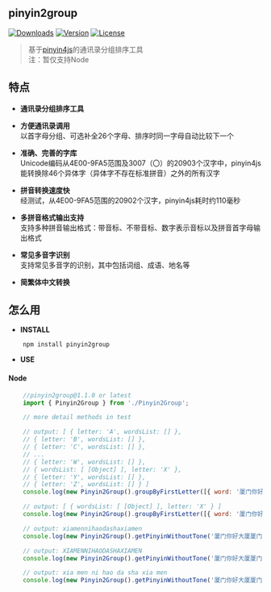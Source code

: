## pinyin2group 
[![Downloads](https://img.shields.io/npm/dy/pinyin2group.svg)](https://www.npmjs.com/package/pinyin2group)
[![Version](https://img.shields.io/npm/v/pinyin2group.svg)](https://www.npmjs.com/package/pinyin2group)
[![License](https://img.shields.io/npm/l/pinyin2group.svg)](https://www.npmjs.com/package/pinyin2group)
> 基于[pinyin4js](https://github.com/superbiger/pinyin4js)的通讯录分组排序工具   
> 注：暂仅支持Node  

## 特点
* **通讯录分组排序工具**   

* **方便通讯录调用**   
以首字母分组、可选补全26个字母、排序时同一字母自动比较下一个  

* **准确、完善的字库**  
Unicode编码从4E00-9FA5范围及3007（〇）的20903个汉字中，pinyin4js能转换除46个异体字（异体字不存在标准拼音）之外的所有汉字  

* **拼音转换速度快**  
经测试，从4E00-9FA5范围的20902个汉字，pinyin4js耗时约110毫秒  

* **多拼音格式输出支持**  
支持多种拼音输出格式：带音标、不带音标、数字表示音标以及拼音首字母输出格式  

* **常见多音字识别**  
支持常见多音字的识别，其中包括词组、成语、地名等  

* **简繁体中文转换**  

## 怎么用

* **INSTALL**  
```
    npm install pinyin2group
```

* **USE**  

#### Node

```javascript
    //pinyin2group@1.1.0 or latest
    import { Pinyin2Group } from './Pinyin2Group';

    // more detail methods in test

    // output: [ { letter: 'A', wordsList: [] },
    // { letter: 'B', wordsList: [] },
    // { letter: 'C', wordsList: [] },
    // ...
    // { letter: 'W', wordsList: [] },
    // { wordsList: [ [Object] ], letter: 'X' },
    // { letter: 'Y', wordsList: [] },
    // { letter: 'Z', wordsList: [] } ]
    console.log(new Pinyin2Group().groupByFirstLetter([{ word: '厦门你好大厦厦门' }]));

    // output: [ { wordsList: [ [Object] ], letter: 'X' } ]
    console.log(new Pinyin2Group().groupByFirstLetter([{ word: '厦门你好大厦厦门' }], { hasFullLetter: false }));

    // output: xiamennihaodashaxiamen
    console.log(new Pinyin2Group().getPinyinWithoutTone('厦门你好大厦厦门'));

    // output: XIAMENNIHAODASHAXIAMEN
    console.log(new Pinyin2Group().getPinyinWithoutTone('厦门你好大厦厦门', { isUppercase: true }));

    // output: xia men ni hao da sha xia men
    console.log(new Pinyin2Group().getPinyinWithoutTone('厦门你好大厦厦门'), { separator: ' ' });

```
